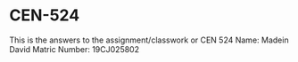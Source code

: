 # CEN-524
This is the answers to the assignment/classwork or CEN 524 
Name: Madein David
Matric Number: 19CJ025802

